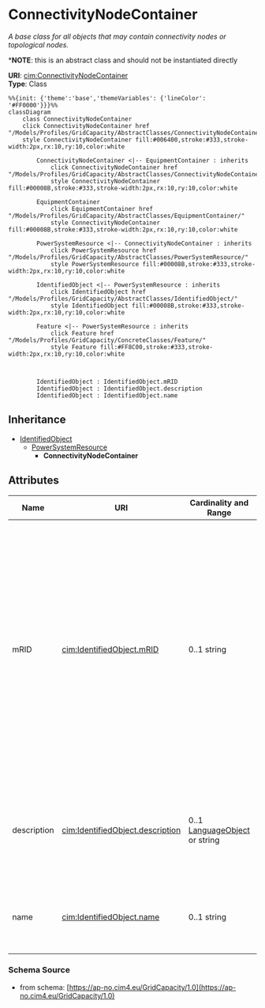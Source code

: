 # ConnectivityNodeContainer

_A base class for all objects that may contain connectivity nodes or topological nodes._

*__NOTE__: this is an abstract class and should not be instantiated directly

**URI**: [cim:ConnectivityNodeContainer](https://cim.ucaiug.io/ns#ConnectivityNodeContainer)<br />
**Type**: Class

```mermaid
%%{init: {'theme':'base','themeVariables': {'lineColor': '#FF0000'}}}%%
classDiagram
    class ConnectivityNodeContainer
    click ConnectivityNodeContainer href "/Models/Profiles/GridCapacity/AbstractClasses/ConnectivityNodeContainer/"
    style ConnectivityNodeContainer fill:#006400,stroke:#333,stroke-width:2px,rx:10,ry:10,color:white

        ConnectivityNodeContainer <|-- EquipmentContainer : inherits
            click ConnectivityNodeContainer href "/Models/Profiles/GridCapacity/AbstractClasses/ConnectivityNodeContainer/"
            style ConnectivityNodeContainer fill:#00008B,stroke:#333,stroke-width:2px,rx:10,ry:10,color:white

        EquipmentContainer
            click EquipmentContainer href "/Models/Profiles/GridCapacity/AbstractClasses/EquipmentContainer/"
            style ConnectivityNodeContainer fill:#00008B,stroke:#333,stroke-width:2px,rx:10,ry:10,color:white

        PowerSystemResource <|-- ConnectivityNodeContainer : inherits
            click PowerSystemResource href "/Models/Profiles/GridCapacity/AbstractClasses/PowerSystemResource/"
            style PowerSystemResource fill:#00008B,stroke:#333,stroke-width:2px,rx:10,ry:10,color:white

        IdentifiedObject <|-- PowerSystemResource : inherits
            click IdentifiedObject href "/Models/Profiles/GridCapacity/AbstractClasses/IdentifiedObject/"
            style IdentifiedObject fill:#00008B,stroke:#333,stroke-width:2px,rx:10,ry:10,color:white

        Feature <|-- PowerSystemResource : inherits
            click Feature href "/Models/Profiles/GridCapacity/ConcreteClasses/Feature/"
            style Feature fill:#FF8C00,stroke:#333,stroke-width:2px,rx:10,ry:10,color:white



        IdentifiedObject : IdentifiedObject.mRID
        IdentifiedObject : IdentifiedObject.description
        IdentifiedObject : IdentifiedObject.name
```

## Inheritance
* [IdentifiedObject](IdentifiedObject.md)
    * [PowerSystemResource](PowerSystemResource.md)
        * **ConnectivityNodeContainer**

## Attributes
| Name | URI | Cardinality and Range | Description | Inheritance |
| ---  | --- | --- | --- | --- |
| mRID | [cim:IdentifiedObject.mRID](https://cim.ucaiug.io/ns#IdentifiedObject.mRID) | 0..1 string | Master resource identifier issued by a model authority. The mRID is unique within an exchange context. Global uniqueness is easily achieved by using a UUID, as specified in RFC 4122, for the mRID. The use of UUID is strongly recommended.For CIMXML data files in RDF syntax conforming to IEC 61970-552, the mRID is mapped to rdf:ID or rdf:about attributes that identify CIM object elements. | IdentifiedObject |
| description | [cim:IdentifiedObject.description](https://cim.ucaiug.io/ns#IdentifiedObject.description) | 0..1 [LanguageObject](LanguageObject.md) or string | The description is a free human readable text describing or naming the object. It may be non unique and may not correlate to a naming hierarchy. | IdentifiedObject |
| name | [cim:IdentifiedObject.name](https://cim.ucaiug.io/ns#IdentifiedObject.name) | 0..1 string | The name is any free human readable and possibly non unique text naming the object. | IdentifiedObject |

### Schema Source
* from schema: [https://ap-no.cim4.eu/GridCapacity/1.0](https://ap-no.cim4.eu/GridCapacity/1.0)
